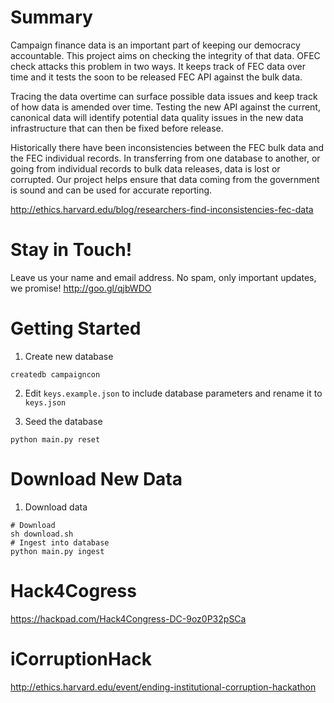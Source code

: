 # Summary
Campaign finance data is an important part of keeping our democracy accountable. This project aims on checking the integrity of that data. OFEC check attacks this problem in two ways. It keeps track of FEC data over time and it tests the soon to be released FEC API against the bulk data. 

Tracing the data overtime can surface possible data issues and keep track of how data is amended over time. Testing the new API against the current, canonical data will identify potential data quality issues in the new data infrastructure that can then be fixed before release. 

Historically there have been inconsistencies between the FEC bulk data and the FEC individual records. In transferring from one database to another, or going from individual records to bulk data releases, data is lost or corrupted. Our project helps ensure that data coming from the government is sound and can be used for accurate reporting. 

http://ethics.harvard.edu/blog/researchers-find-inconsistencies-fec-data

# Stay in Touch!
Leave us your name and email address. No spam, only important updates, we promise!
http://goo.gl/qjbWDO

# Getting Started

1. Create new database
```
createdb campaigncon
```

2. Edit `keys.example.json` to include database parameters and rename it to `keys.json`

3. Seed the database
```
python main.py reset
```

# Download New Data

1. Download data
```
# Download
sh download.sh
# Ingest into database
python main.py ingest
```

# Hack4Cogress
https://hackpad.com/Hack4Congress-DC-9oz0P32pSCa

# iCorruptionHack
http://ethics.harvard.edu/event/ending-institutional-corruption-hackathon
